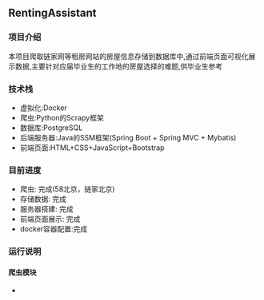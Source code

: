 ## RentingAssistant
### 项目介绍
本项目爬取链家网等租房网站的房屋信息存储到数据库中,通过前端页面可视化展示数据,主要针对应届毕业生的工作地的房屋选择的难题,供毕业生参考
### 技术栈
- 虚拟化:Docker
- 爬虫:Python的Scrapy框架
- 数据库:PostgreSQL
- 后端服务器:Java的SSM框架(Spring Boot + Spring MVC + Mybatis)
- 前端页面:HTML+CSS+JavaScript+Bootstrap
### 目前进度
- 爬虫: 完成(58北京，链家北京)
- 存储数据: 完成
- 服务器搭建: 完成
- 前端页面展示: 完成
- docker容器配置:完成

### 运行说明  

#### 爬虫模块

- ​



